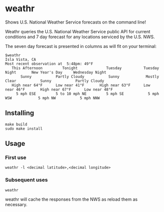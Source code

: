 # weathr
Shows U.S. National Weather Service forecasts on the command line!

Weathr queries the U.S. National Weather Service public API for current 
conditions and 7 day forecast for any locations serviced by the U.S. NWS.

The seven day forecast is presented in columns as will fit on your terminal:
```
$weathr
Isla Vista, CA
Most recent observation at  5:48pm: 49°F
   This Afternoon         Tonight             Tuesday          Tuesday Night       New Year's Day     Wednesday Night
       Sunny           Partly Cloudy           Sunny            Mostly Clear           Sunny           Partly Cloudy
   High near 64°F      Low near 41°F       High near 63°F      Low near 46°F       High near 67°F      Low near 48°F
     5 mph ESE         5 to 10 mph NE         5 mph SE           5 mph WSW            5 mph NW           5 mph NNW
```

## Installing

```
make build
sudo make install
```

## Usage

### First use
```
weathr -l <decimal latitude>,<decimal longitude>
```


### Subsequent uses
```
weathr
```

weathr will cache the responses from the NWS as reload them as necessary.

